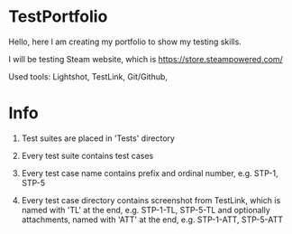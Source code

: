 # TestPortfolio

Hello, here I am creating my portfolio to show my testing skills.

I will be testing Steam website, which is https://store.steampowered.com/

Used tools: Lightshot, TestLink, Git/Github,

# Info

1. Test suites are placed in 'Tests' directory

2. Every test suite contains test cases

3. Every test case name contains prefix and ordinal number, e.g. STP-1, STP-5

4. Every test case directory contains screenshot from TestLink, which is named with 'TL' at the end, e.g. STP-1-TL, STP-5-TL and optionally attachments, named with 'ATT' at the end, e.g. STP-1-ATT, STP-5-ATT